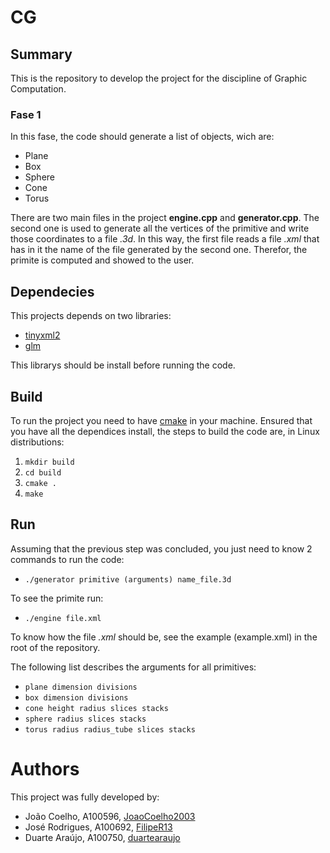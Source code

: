 # CG

## Summary

This is the repository to develop the project for the discipline of Graphic Computation.

### Fase 1

In this fase, the code should generate a list of objects, wich are:

* Plane
* Box
* Sphere
* Cone
* Torus

There are two main files in the project **engine.cpp** and **generator.cpp**. The second one is used to generate all the vertices of the primitive and write those coordinates to a file *.3d*. In this way, the first file reads a file *.xml* that has in it the name of the file generated by the second one. Therefor, the primite is computed and showed to the user.

## Dependecies

This projects depends on two libraries:

* [tinyxml2](https://github.com/leethomason/tinyxml2/tree/321ea883b7190d4e85cae5512a12e5eaa8f8731f)
* [glm](https://github.com/icaven/glm)

This librarys should be install before running the code.

## Build

To run the project you need to have [cmake](https://cmake.org) in your machine.
Ensured that you have all the dependices install, the steps to build the code are, in Linux distributions:

1. `mkdir build`
2. `cd build`
3. `cmake .`
4. `make`


## Run

Assuming that the previous step was concluded, you just need to know 2 commands to run the code:

* `./generator primitive (arguments) name_file.3d`

To see the primite run:

* `./engine file.xml`

To know how the file *.xml* should be, see the example (example.xml) in the root of the repository.

The following list describes the arguments for all primitives:

* `plane dimension divisions`
* `box dimension divisions`
* `cone height radius slices stacks`
* `sphere radius slices stacks`
* `torus radius radius_tube slices stacks`

# Authors

This project was fully developed by:

* João Coelho, A100596, [JoaoCoelho2003](https://github.com/JoaoCoelho2003)
* José Rodrigues, A100692, [FilipeR13](https://github.com/FilipeR13)
* Duarte Araújo, A100750, [duartearaujo](https://github.com/duartearaujo)